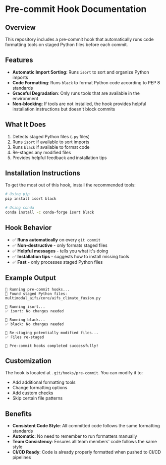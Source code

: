 # Pre-commit Hook Documentation

## Overview
This repository includes a pre-commit hook that automatically runs code formatting tools on staged Python files before each commit.

## Features
- **Automatic Import Sorting**: Runs `isort` to sort and organize Python imports
- **Code Formatting**: Runs `black` to format Python code according to PEP 8 standards
- **Graceful Degradation**: Only runs tools that are available in the environment
- **Non-blocking**: If tools are not installed, the hook provides helpful installation instructions but doesn't block commits

## What It Does
1. Detects staged Python files (`.py` files)
2. Runs `isort` if available to sort imports
3. Runs `black` if available to format code
4. Re-stages any modified files
5. Provides helpful feedback and installation tips

## Installation Instructions
To get the most out of this hook, install the recommended tools:

```bash
# Using pip
pip install isort black

# Using conda
conda install -c conda-forge isort black
```

## Hook Behavior
- ✅ **Runs automatically** on every `git commit`
- ✅ **Non-destructive** - only formats staged files
- ✅ **Helpful messages** - tells you what it's doing
- ✅ **Installation tips** - suggests how to install missing tools
- ✅ **Fast** - only processes staged Python files

## Example Output
```
🔧 Running pre-commit hooks...
📁 Found staged Python files:
multimodal_aifs/core/aifs_climate_fusion.py

🔄 Running isort...
✅ isort: No changes needed

🔄 Running black...
✅ black: No changes needed

🔄 Re-staging potentially modified files...
✅ Files re-staged

🎉 Pre-commit hooks completed successfully!
```

## Customization
The hook is located at `.git/hooks/pre-commit`. You can modify it to:
- Add additional formatting tools
- Change formatting options
- Add custom checks
- Skip certain file patterns

## Benefits
- **Consistent Code Style**: All committed code follows the same formatting standards
- **Automatic**: No need to remember to run formatters manually
- **Team Consistency**: Ensures all team members' code follows the same style
- **CI/CD Ready**: Code is already properly formatted when pushed to CI/CD pipelines